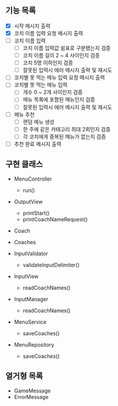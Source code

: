 ## 기능 목록
- [x] 시작 메시지 출력
- [x] 코치 이름 입력 요청 메시지 출력
- [ ] 코치 이름 입력
  - [ ] 코치 이름 입력값 쉼표로 구분됐는지 검증
  - [ ] 코치 이름 길이 2 ~ 4 사이인지 검증
  - [ ] 코치 5명 이하인지 검증
  - [ ] 잘못된 입력시 에러 메시지 출력 및 재시도
- [ ] 코치별 못 먹는 메뉴 입력 요청 메시지 출력
- [ ] 코치별 못 먹는 메뉴 입력
  - [ ] 개수 0 ~ 2개 사이인지 검증
  - [ ] 메뉴 목록에 포함된 메뉴인지 검증
  - [ ] 잘못된 입력시 에러 메시지 출력 및 재시도
- [ ] 메뉴 추천
  - [ ] 랜덤 메뉴 생성
  - [ ] 한 주에 같은 카테고리 최대 2회인지 검증
  - [ ] 각 코치에게 중복된 메뉴가 없는지 검증
- [ ] 추천 완료 메시지 출력

## 구현 클래스

- MenuController
  - run()

- OutputView
  - printStart()
  - printCoachNameRequest()

- Coach

- Coaches

- InputValidator
  - validateInputDelimiter()

- InputView
  - readCoachNames()

- InputManager
  - readCoachNames()

- MenuService
  - saveCoaches()

- MenuRepository
  - saveCoaches()

## 열거형 목록
- GameMessage
- ErrorMessage
